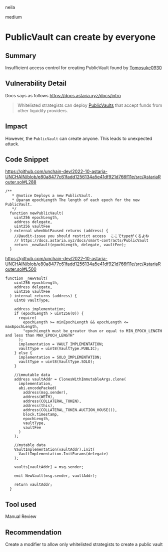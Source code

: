 neila

medium

# PublicVault can create by everyone

## Summary
Insufficient access control for creating PublicVault
found by [Tomosuke0930](https://github.com/Tomosuke0930)

## Vulnerability Detail
Docs says as follows
https://docs.astaria.xyz/docs/intro
> Whitelisted strategists can deploy [PublicVaults](https://docs.astaria.xyz/docs/smart-contracts/PublicVault) that accept funds from other liquidity providers.

## Impact
However, the `PublicVault` can create anyone.
This leads to unexpected attack.

## Code Snippet
https://github.com/unchain-dev/2022-10-astaria-UNCHAIN/blob/e80a8477c61fadd1256134a5e41df921d766f11e/src/AstariaRouter.sol#L288
```solidity
/**
   * @notice Deploys a new PublicVault.
   * @param epochLength The length of each epoch for the new PublicVault.
   */
  function newPublicVault(
    uint256 epochLength,
    address delegate,
    uint256 vaultFee
  ) external whenNotPaused returns (address) {
    //@audit-issue you should restrict access  ここでtypeがくるよね
    // https://docs.astaria.xyz/docs/smart-contracts/PublicVault
    return _newVault(epochLength, delegate, vaultFee);
  }
```
https://github.com/unchain-dev/2022-10-astaria-UNCHAIN/blob/e80a8477c61fadd1256134a5e41df921d766f11e/src/AstariaRouter.sol#L500
```solidity
function _newVault(
    uint256 epochLength,
    address delegate,
    uint256 vaultFee
  ) internal returns (address) {
    uint8 vaultType;

    address implementation;
    if (epochLength > uint256(0)) {
      require(
        epochLength >= minEpochLength && epochLength <= maxEpochLength,
        "epochLength must be greater than or equal to MIN_EPOCH_LENGTH and less than MAX_EPOCH_LENGTH"
      );
      implementation = VAULT_IMPLEMENTATION;
      vaultType = uint8(VaultType.PUBLIC);
    } else {
      implementation = SOLO_IMPLEMENTATION;
      vaultType = uint8(VaultType.SOLO);
    }

    //immutable data
    address vaultAddr = ClonesWithImmutableArgs.clone(
      implementation,
      abi.encodePacked(
        address(msg.sender),
        address(WETH),
        address(COLLATERAL_TOKEN),
        address(this),
        address(COLLATERAL_TOKEN.AUCTION_HOUSE()),
        block.timestamp,
        epochLength,
        vaultType,
        vaultFee
      )
    );

    //mutable data
    VaultImplementation(vaultAddr).init(
      VaultImplementation.InitParams(delegate)
    );

    vaults[vaultAddr] = msg.sender;

    emit NewVault(msg.sender, vaultAddr);

    return vaultAddr;
  }
```

## Tool used
Manual Review

## Recommendation
Create a modifier to allow only whitelisted strategists to create a public vault